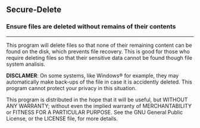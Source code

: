 ## Secure-Delete
### Ensure files are deleted without remains of their contents
- - -
  
This program will delete files so that none of their remaining content 
can be found on the disk, which prevents file recovery. This is good 
for those who require deleting files so that their sensitive data cannot 
be found though file system analisis.
  
  
**DISCLAMER**: On some systems, like Windows&reg; for example, they may 
automatically make back-ups of the file in case it is accidently 
deleted. This program cannot protect your privacy in this situation.
  
  
This program is distributed in the hope that it will be useful,
but WITHOUT ANY WARRANTY; without even the implied warranty of
MERCHANTABILITY or FITNESS FOR A PARTICULAR PURPOSE.  See the
GNU General Public License, or the LICENSE file, for more details.
